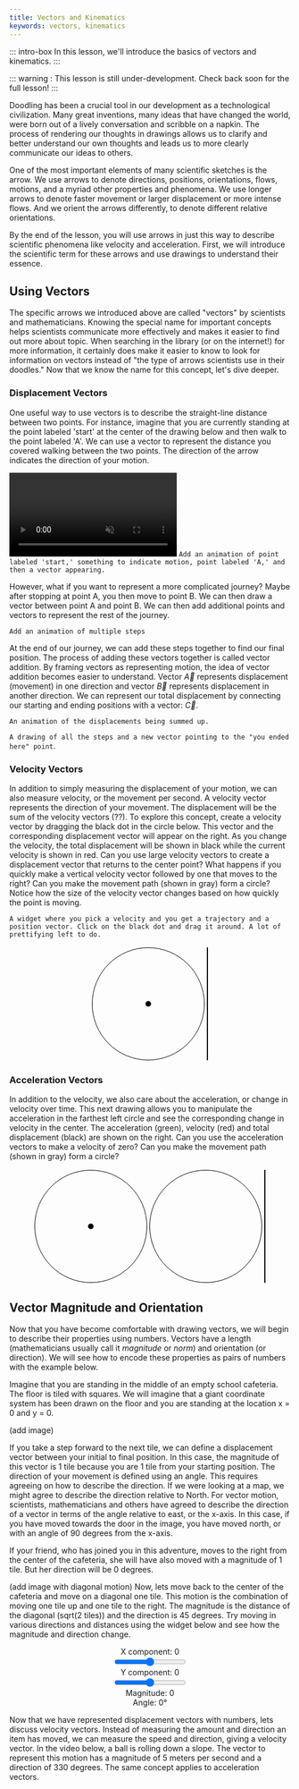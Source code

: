 ```yaml
---
title: Vectors and Kinematics
keywords: vectors, kinematics
---
```



::: intro-box
In this lesson, we'll introduce the basics of vectors and kinematics.
:::

::: warning :
This lesson is still under-development. Check back soon for the full lesson!
:::


Doodling has been a crucial tool in our development as 
a technological civilization.
Many great inventions, many ideas that have changed the world,
were born out of a lively conversation and scribble on a napkin.
The process of rendering our thoughts in drawings allows us to clarify and better understand our own thoughts and leads us to more clearly communicate our ideas to others.


One of the most important elements of many scientific sketches is the arrow.
We use arrows to denote directions, positions, orientations, flows, motions,
and a myriad other properties and phenomena.
We use longer arrows to denote faster movement or larger displacement or more intense flows.
And we orient the arrows differently, to denote different relative orientations.


By the end of the lesson, you will use arrows in just this way to describe scientific phenomena like velocity and acceleration. First, we will introduce the scientific term for these arrows and use drawings to understand their essence.

## Using Vectors

The specific arrows we introduced above are called "vectors" by scientists and mathematicians.
Knowing the special name for important concepts helps scientists communicate more effectively and makes it easier to find out more about topic. 
When searching in the library (or on the internet!) for more information, it certainly does make it easier
to know to look for information on vectors instead of "the type of arrows scientists use in their doodles." Now that we know the name for this concept, let's dive deeper. 

### Displacement Vectors
One useful way to use vectors is to describe the straight-line distance between two points. For instance, imagine that you are currently standing at the point labeled 'start' at the center of the drawing below and then walk to the point labeled 'A'. We can use a vector to represent the distance you covered walking between the two points. The direction of the arrow indicates the direction of your motion.

<video src="/images/bookpics/vector_displacement.mp4" muted autoplay playsinline loop></video>
`Add an animation of point labeled 'start,' something to indicate motion, point labeled 'A,' and then a vector appearing. `

However, what if you want to represent a more complicated journey? Maybe after stopping at point A, you then move to point B. We can then draw a vector between point A and point B. We can then add additional points and vectors to represent the rest of the journey. 

`Add an animation of multiple steps`

At the end of our journey, we can add these steps together to find our final position.
The process of adding these vectors together is called vector addition.
By framing vectors as representing motion, the idea of vector addition becomes easier to understand.
Vector $\vec{A}$ represents displacement (movement) in one direction and
vector $\vec{B}$ represents displacement in another direction.
We can represent our total displacement by connecting our starting and ending positions with a vector: $\vec{C}$.

`An animation of the displacements being summed up.`

`A drawing of all the steps and a new vector pointing to the "you ended here" point`.

### Velocity Vectors

In addition to simply measuring the displacement of your motion, we can also measure velocity, or the movement
per second. A velocity vector represents the direction of your movement. 
The displacement will be the sum of the velocity vectors (??).
To explore this concept, create a velocity vector by dragging the black dot in the
circle below. This vector and the corresponding displacement vector will appear on the right.
As you change the velocity, the total displacement will be shown in black while the current
velocity is shown in red. Can you use large velocity vectors to create a displacement vector
that returns to the center point? What happens if you quickly make a vertical velocity vector
followed by one that moves to the right? Can you make the movement
path (shown in gray) form a circle? Notice how the size of the velocity vector changes based on how quickly the point is moving.

`A widget where you pick a velocity and you get a trajectory and a position vector. Click on the black dot and drag it around. A lot of prettifying left to do.`

<style>
#v_to_path {
  justify-content: center;
  display: flex;
  flex-direction: row;
  position: relative;
}
.vslider {
  width: 200px;
  height: 200px;
  position: relative;
  border: solid 1px black;
  border-radius: 50%;
  overflow: hidden;
  margin: 2px;
}
.vhandle {
  display: block;
  width: 10px;
  height: 10px;
  border-radius: 50%;
  background-color: black;
  position: absolute;
  left: 95px;
  top: 95px;
}
.trajectory {
  border: solid 1px black;
  margin: 2px;
}
</style>
<div id="v_to_path">
<div class="vslider"><canvas class="velocity" width=200 height=200></canvas><span class="vhandle"></span></div>
<canvas class="trajectory" width=200 height=200></canvas>
</div>
<script>
const v_to_path = document.getElementById('v_to_path');
const v2p_vhandle = v_to_path.getElementsByClassName('vhandle')[0];
const v2p_ctx = v_to_path.getElementsByClassName('trajectory')[0].getContext('2d');
const v2p_vctx = v_to_path.getElementsByClassName('velocity')[0].getContext('2d');

function canvas_arrow(context, fromx, fromy, tox, toy) {
  var headlen = 10;
  var dx = tox - fromx;
  var dy = toy - fromy;
  var angle = Math.atan2(dy, dx);
  context.moveTo(fromx, fromy);
  context.lineTo(tox, toy);
  context.lineTo(tox - headlen * Math.cos(angle - Math.PI / 6), toy - headlen * Math.sin(angle - Math.PI / 6));
  context.moveTo(tox, toy);
  context.lineTo(tox - headlen * Math.cos(angle + Math.PI / 6), toy - headlen * Math.sin(angle + Math.PI / 6));
}

function dragElementVel(elmnt, ctx, vctx) {
  var pos1 = 0, pos2 = 0, pos3 = 0, pos4 = 0;
  elmnt.onmousedown = dragMouseDown;
  var ipos1 = 100, ipos2 = 100;
  var intervalhandler;
  var memorycanvas;
  var m_canvas = document.createElement('canvas'); // A frame buffer for only the path
  m_canvas.width = 200;
  m_canvas.height = 200;
  var m_ctx = m_canvas.getContext('2d');
  
  m_ctx.strokeStyle='lightgrey';
  
  function drawStep() {
    var v1 = elmnt.offsetLeft-95;
    var v2 = elmnt.offsetTop-95;
    ipos1 += 0.05*v1;
    ipos2 += 0.05*v2;
    if (0<=ipos1 && ipos1<200 && 0<=ipos2 && ipos2<200) {
      m_ctx.lineTo(ipos1, ipos2);
    } else {
      ipos1 = (ipos1+200)%200;
      ipos2 = (ipos2+200)%200;
      m_ctx.moveTo(ipos1, ipos2);
    }
    m_ctx.stroke();
    ctx.clearRect(0,0,200,200);
    ctx.drawImage(m_canvas,0,0);
    ctx.strokeStyle='black';
    ctx.beginPath();
    canvas_arrow(ctx,100,100,ipos1,ipos2);
    ctx.stroke()
    ctx.strokeStyle='red';
    ctx.beginPath();
    canvas_arrow(ctx,ipos1,ipos2,ipos1+0.5*v1,ipos2+0.5*v2);
    ctx.stroke();
    vctx.clearRect(0,0,200,200);
    vctx.strokeStyle='red';
    vctx.beginPath();
    canvas_arrow(vctx,100,100,100+v1,100+v2);
    vctx.stroke();
  }

  function dragMouseDown(e) {
    e = e || window.event;
    e.preventDefault();
    // get the mouse cursor position at startup:
    pos3 = e.clientX;
    pos4 = e.clientY;
    m_ctx.beginPath();
    m_ctx.moveTo(100,100);
    document.onmouseup = closeDragElement;
    document.onmousemove = elementDrag;
    intervalhandler = setInterval(drawStep, 50);
  }

  function elementDrag(e) {
    e = e || window.event;
    e.preventDefault();
    // calculate the new cursor position:
    pos1 = pos3 - e.clientX;
    pos2 = pos4 - e.clientY;
    pos3 = e.clientX;
    pos4 = e.clientY;
    // set the element's new position:
    elmnt.style.top = (elmnt.offsetTop - pos2) + "px";
    elmnt.style.left = (elmnt.offsetLeft - pos1) + "px";
  }

  function closeDragElement() {
    clearInterval(intervalhandler);
    elmnt.style.top = "95px";
    elmnt.style.left = "95px";
    m_ctx.clearRect(0,0,200,200);
    ipos1 = 100;
    ipos2 = 100;
    document.onmouseup = null;
    document.onmousemove = null;
  }
}

dragElementVel(v2p_vhandle, v2p_ctx, v2p_vctx);
</script>

### Acceleration Vectors

In addition to the velocity, we also care about the acceleration, or change
in velocity over time. This next drawing allows you to manipulate the acceleration in
the farthest left circle and see the corresponding change in velocity in the center. The
acceleration (green), velocity (red) and total displacement (black) are shown on the right.
Can you use the acceleration vectors to make a velocity of zero? Can you make the movement
path (shown in gray) form a circle?

<style>
#a_to_path {
  justify-content: center;
  display: flex;
  flex-direction: row;
  position: relative;
}
.aslider {
  width: 200px;
  height: 200px;
  position: relative;
  border: solid 1px black;
  border-radius: 50%;
  overflow: hidden;
  margin: 2px;
}
.ahandle {
  display: block;
  width: 10px;
  height: 10px;
  border-radius: 50%;
  background-color: black;
  position: absolute;
  left: 95px;
  top: 95px;
}
</style>
<div id="a_to_path">
<div class="aslider"><canvas class="acceleration" width=200 height=200></canvas><span class="ahandle"></span></div>
<div class="vslider"><canvas class="velocity" width=200 height=200></canvas></div>
<canvas class="trajectory" width=200 height=200></canvas>
</div>
<script>
const a_to_path = document.getElementById('a_to_path');
const a2p_vhandle = a_to_path.getElementsByClassName('ahandle')[0];
const a2p_ctx = a_to_path.getElementsByClassName('trajectory')[0].getContext('2d');
const a2p_vctx = a_to_path.getElementsByClassName('velocity')[0].getContext('2d');
const a2p_actx = a_to_path.getElementsByClassName('acceleration')[0].getContext('2d');

function dragElementAcc(elmnt, ctx, vctx, actx) {
  var pos1 = 0, pos2 = 0, pos3 = 0, pos4 = 0;
  elmnt.onmousedown = dragMouseDown;
  var ipos1 = 100, ipos2 = 100;
  var v1 = 0, v2 = 0;
  var intervalhandler;
  var memorycanvas;
  var m_canvas = document.createElement('canvas'); // A frame buffer for only the path
  m_canvas.width = 200;
  m_canvas.height = 200;
  var m_ctx = m_canvas.getContext('2d');
  
  m_ctx.strokeStyle='lightgrey';
  
  function drawStep() {
    var a1 = elmnt.offsetLeft-95;
    var a2 = elmnt.offsetTop-95;
    v1 += 0.1*a1;
    v2 += 0.1*a2
    ipos1 += 0.05*v1;
    ipos2 += 0.05*v2;
    if (0<=ipos1 && ipos1<200 && 0<=ipos2 && ipos2<200) {
      m_ctx.lineTo(ipos1, ipos2);
    } else {
      ipos1 = (ipos1+200)%200;
      ipos2 = (ipos2+200)%200;
      m_ctx.moveTo(ipos1, ipos2);
    }
    m_ctx.stroke();
    ctx.clearRect(0,0,200,200);
    ctx.drawImage(m_canvas,0,0);
    ctx.strokeStyle='black';
    ctx.beginPath();
    canvas_arrow(ctx,100,100,ipos1,ipos2);
    ctx.stroke()
    ctx.strokeStyle='red';
    ctx.beginPath();
    canvas_arrow(ctx,ipos1,ipos2,ipos1+0.5*v1,ipos2+0.5*v2);
    ctx.stroke();
    ctx.strokeStyle='green';
    ctx.beginPath();
    canvas_arrow(ctx,ipos1,ipos2,ipos1+0.5*a1,ipos2+0.5*a2);
    ctx.stroke();
    vctx.clearRect(0,0,200,200);
    vctx.strokeStyle='red';
    vctx.beginPath();
    canvas_arrow(vctx,100,100,100+v1,100+v2);
    vctx.stroke();
    actx.clearRect(0,0,200,200);
    actx.strokeStyle='green';
    actx.beginPath();
    canvas_arrow(actx,100,100,100+a1,100+a2);
    actx.stroke();
  }

  function dragMouseDown(e) {
    e = e || window.event;
    e.preventDefault();
    // get the mouse cursor position at startup:
    pos3 = e.clientX;
    pos4 = e.clientY;
    m_ctx.beginPath();
    m_ctx.moveTo(100,100);
    document.onmouseup = closeDragElement;
    document.onmousemove = elementDrag;
    intervalhandler = setInterval(drawStep, 50);
  }

  function elementDrag(e) {
    e = e || window.event;
    e.preventDefault();
    // calculate the new cursor position:
    pos1 = pos3 - e.clientX;
    pos2 = pos4 - e.clientY;
    pos3 = e.clientX;
    pos4 = e.clientY;
    // set the element's new position:
    elmnt.style.top = (elmnt.offsetTop - pos2) + "px";
    elmnt.style.left = (elmnt.offsetLeft - pos1) + "px";
  }

  function closeDragElement() {
    clearInterval(intervalhandler);
    elmnt.style.top = "95px";
    elmnt.style.left = "95px";
    m_ctx.clearRect(0,0,200,200);
    ipos1 = 100;
    ipos2 = 100;
    document.onmouseup = null;
    document.onmousemove = null;
  }
}

dragElementAcc(a2p_vhandle, a2p_ctx, a2p_vctx, a2p_actx);
</script>

## Vector Magnitude and Orientation

Now that you have become comfortable with drawing vectors,
we will begin to describe their properties using numbers.
Vectors have a length (mathematicians usually call it *magnitude* or *norm*) and orientation (or direction).
We will see how to encode these properties as pairs of numbers with the example below. 


Imagine that you are standing in the middle of an empty school cafeteria. The floor is 
tiled with squares. We will imagine that a giant coordinate system 
has been drawn on the floor and you are standing at the location x = 0 and y = 0.

(add image)

If you take a step forward to the next tile, we can define a displacement vector between your initial 
to final position. In this case, the magnitude of this vector is 1 tile
because you are 1 tile from your starting position.
The direction of your movement is defined using an angle. This requires agreeing on how
to describe the direction. If we were looking at a map, we might agree to describe the direction
relative to North. For vector motion, scientists, mathematicians and others have agreed to
describe the direction of a vector in terms of the angle relative to east, or the x-axis.
In this case, if you have moved towards the door in the image, you have moved north, or 
with an angle of 90 degrees from the x-axis.

If your friend, who has joined you in this adventure, moves to the right from the 
center of the cafeteria, she will have also moved with a magnitude of 1 tile. But her
direction will be 0 degrees.

(add image with diagonal motion)
Now, lets move back to the center of the cafeteria and move on a diagonal one tile. This
motion is the combination of moving one tile up and one tile to the right. The magnitude
is the distance of the diagonal (sqrt(2 tiles)) and the direction is 45 degrees. Try moving
in various directions and distances using the widget below and see how the magnitude and 
direction change.


<style>
#grid2d {
  text-align: center;
}
.grid2dcontrol > input {
  width: 40px;
}
</style>

<div id= "grid2d">
<div id="vectorGrid">
<canvas class="trajectory1D" width=400 height=400></canvas>
</div>
<div id="values">
<div class="grid2dcontrol">X component: <span id="xshow">0</span></div>
<div><input type="range" min="-10" max="10"  id="xvalue"></div>
<div class="grid2dcontrol">Y component: <span id="yshow">0</span></div>
<div><input type="range" min="-10" max="10"  id="yvalue"></div>
<div class="grid2dcontrol">Magnitude: <span id="magshow">0</span></div>
<div class="grid2dcontrol">Angle: <span id="angshow">0</span>&deg;</div>
</div>
</div>

<script>
const v_to_path2D = document.getElementById('vectorGrid');
const ctx2D = v_to_path2D.getElementsByClassName('trajectory1D')[0].getContext('2d');
var xElement = document.getElementById("xvalue");
var yElement = document.getElementById("yvalue");
xElement.value = 2;
yElement.value = 2;
var xcurrent = 0;
var ycurrent = 0;

function canvas_axis(context, maxX, maxY) {
  var midX = maxX/2;
  var midY = maxY/2;
  var stepX = maxX/20;
  var stepY = maxY/20;
  context.strokeStyle='rgba(0,0,0,0.5)';
  context.lineWidth=1;
  context.moveTo(midX, 0);
  context.lineTo(midX,maxY);
  context.moveTo(0, midY);
  context.lineTo(maxX, midY);
  context.stroke();
  context.strokeStyle='rgba(0,0,0,0.1)';
  for (var i=-10; i<=10; i++) {
    context.moveTo(0,midY+i*stepY);
    context.lineTo(maxX,midY+i*stepY);
    context.moveTo(midX+i*stepX,0);
    context.lineTo(midX+i*stepX,maxY);
  }
  context.stroke();
}

function plot_all(){
    xcurrent = 0.8*xcurrent + 0.2*xElement.value;
    ycurrent = 0.8*ycurrent + 0.2*yElement.value;
    var x = xcurrent;
    var y = ycurrent;
    x_scale = x*20 + 200;
    y_scale = -y*20 + 200;
  
    ctx2D.clearRect(0,0,400,400);
    ctx2D.beginPath();
    canvas_axis(ctx2D, 400, 400);
    ctx2D.beginPath();
    ctx2D.strokeStyle='black';
    ctx2D.lineWidth=2;
    canvas_arrow(ctx2D,200,200,x_scale, y_scale);
    ctx2D.stroke();
    var magnitude = Math.sqrt(x*x  + y*y);
    var direction_angle = Math.atan2(y,x)/Math.PI*180;
    if (direction_angle < 0){
    	direction_angle = direction_angle + 360;
    }
    document.getElementById("xshow").innerHTML=xcurrent.toFixed(1);
    document.getElementById("yshow").innerHTML=ycurrent.toFixed(1);
    document.getElementById("magshow").innerHTML=magnitude.toFixed(1);
    document.getElementById("angshow").innerHTML=direction_angle.toFixed(0);
}

setInterval(plot_all, 50);
</script>


Now that we have represented displacement vectors with numbers, lets discuss velocity vectors.
Instead of measuring the amount and direction an item has moved, we can measure the speed
and direction, giving a velocity vector. In the video below, a ball is rolling down a slope.
The vector to represent this motion has a magnitude of 5 meters per second and a direction
of 330 degrees. The same concept applies to acceleration vectors.
